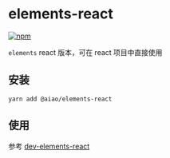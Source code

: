# elements-react

[![npm][shields-elements-react]][npm-elements-react]

`elements` react 版本，可在 react 项目中直接使用

## 安装

```console
yarn add @aiao/elements-react
```

## 使用

参考 [dev-elements-react](../../apps/dev-elements-react)

[shields-elements-react]: https://img.shields.io/npm/v/@aiao/elements-react?label=&style=flat-square
[npm-elements-react]: https://www.npmjs.com/@aiao/elements-react
